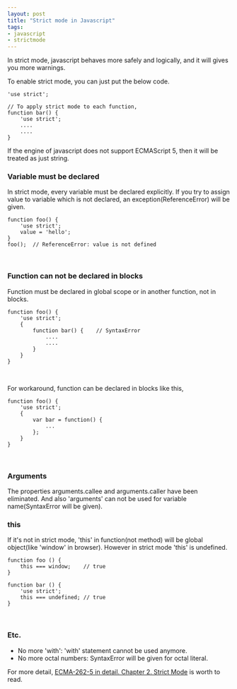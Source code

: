 ```yaml
---
layout: post
title: "Strict mode in Javascript"
tags:
- javascript
- strictmode
---
```

In strict mode, javascript behaves more safely and logically, and  it will gives you more warnings.

To enable strict mode, you can just put the below code.

~~~
'use strict';

// To apply strict mode to each function,
function bar() {
    'use strict';
    ....
    ....
}
~~~

If the engine of javascript does not support ECMAScript 5, then it will be treated as just string.
<br>


### Variable must be declared
In strict mode, every variable must be declared explicitly. If you try to assign value to variable which is not declared, an exception(ReferenceError) will be given.

~~~
function foo() {
    'use strict';
    value = 'hello';
}
foo();  // ReferenceError: value is not defined
~~~
<br>


### Function can not be declared in blocks
Function must be declared in global scope or in another function, not in blocks.

~~~
function foo() {
    'use strict';
    {
        function bar() {    // SyntaxError
            ....
            ....
        }
    }
}
~~~
<br>


For workaround, function can be declared in blocks like this,

~~~
function foo() {
    'use strict';
    {
        var bar = function() {
            ...
        };
    }
}
~~~
<br>


### Arguments
The properties arguments.callee and arguments.caller have been eliminated. And also 'arguments' can not be used for variable name(SyntaxError will be given).
<br>


### this
If it's not in strict mode, 'this' in function(not method) will be global object(like 'window' in browser). However in strict mode 'this' is undefined.

~~~
function foo () {
    this === window;    // true
}

function bar () {
    'use strict';
    this === undefined; // true
}
~~~
<br>


### Etc.
* No more 'with': 'with' statement cannot be used anymore.
* No more octal numbers: SyntaxError will be given for octal literal.

For more detail, [ECMA-262-5 in detail. Chapter 2. Strict Mode](http://dmitrysoshnikov.com/ecmascript/es5-chapter-2-strict-mode/) is worth to read.

